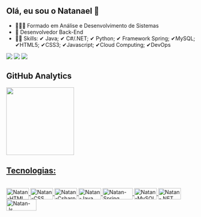 ## Olá, eu sou o Natanael 👋

- 👩🏾‍💻 Formado em Análise e Desenvolvimento de Sistemas
- 🔭 Desenvolvedor Back-End
- 👨‍🎓 Skills:
✔ Java; ✔ C#/.NET; ✔ Python; ✔ Framework Spring; ✔MySQL; ✔HTML5; ✔CSS3; ✔Javascript; ✔Cloud Computing; ✔DevOps
 <div> 
  <a href = "https://t.me/natanqueiroz"><img src="https://img.shields.io/badge/Telegram-2CA5E0?style=for-the-badge&logo=telegram&logoColor=white" target="_blank"></a>
  <a href = "mailto:natanqueiroz77@gmail.com"><img src="https://img.shields.io/badge/-Gmail-%23333?style=for-the-badge&logo=gmail&logoColor=white" target="_blank"></a>
  <a href = "https://www.linkedin.com/in/natanael-queiroz/" target="_blank"><img src="https://img.shields.io/badge/LinkedIn-0077B5?style=for-the-badge&logo=linkedin&logoColor=white" target="_blank"></a> 
 </div>
  
  ## GitHub Analytics

<div align="left">
  <a href="https://github.com/natanaelqueiroz">
  <img height="180em" src="https://github-readme-stats.vercel.app/api?username=NatanaelQueiroz&show_icons=true&theme=algolia&include_all_commits=true&count_private=true"/>

 ## Tecnologias:

<div style="display: inline_block"><br>
  <img align="center" alt="Natan-HTML" height="30" width="60" src="https://img.shields.io/badge/HTML5-E34F26?style=for-the-badge&logo=html5&logoColor=white">
  <img align="center" alt="Natan-CSS" height="30" width="60" src="https://img.shields.io/badge/CSS3-1572B6?style=for-the-badge&logo=css3&logoColor=white">
  <img align="center" alt="Natan-Csharp" height="30" width="60" src="https://img.shields.io/badge/C%23-239120?style=for-the-badge&logo=c-sharp&logoColor=white">
  <img align="center" alt="Natan-Java" height="30" width="60" src="https://img.shields.io/badge/Java-ED8B00?style=for-the-badge&logo=java&logoColor=white">
  <img align="center" alt="Natan-Spring" height="30" width="80" src="https://img.shields.io/badge/Spring-6DB33F?style=for-the-badge&logo=spring&logoColor=white">
  <img align="center" alt="Natan-MySQL" height="30" width="60" src="https://img.shields.io/badge/MySQL-00000F?style=for-the-badge&logo=mysql&logoColor=white">
  <img align="center" alt="Natan-.NET" height="30" width="60" src="https://img.shields.io/badge/.NET-5C2D91?style=for-the-badge&logo=.net&logoColor=white">
  <img align="center" alt="Natan-Js" height="30" width="80" src="https://img.shields.io/badge/JavaScript-F7DF1E?style=for-the-badge&logo=javascript&logoColor=black">
</div>
  
